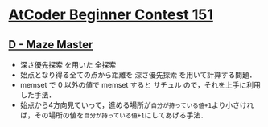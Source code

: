 # [AtCoder Beginner Contest 151](https://atcoder.jp/contests/abc151)

## [D - Maze Master](https://atcoder.jp/contests/abc151/tasks/abc151_d)
- 深さ優先探索 を用いた 全探索
- 始点となり得る全ての点から距離を 深さ優先探索 を用いて計算する問題．
- memset で 0 以外の値で memset すると サチュル ので，それを上手に利用した手法．
- 始点から4方向見ていって，進める場所が`自分が持っている値+1`より小さければ，その場所の値を`自分が持っている値+1`にしてあげる手法．
